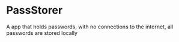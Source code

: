 # PassStorer
A app that holds passwords, with no connections to the internet, all passwords are stored locally
